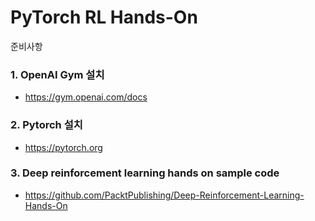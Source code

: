 # PyTorch RL Hands-On

준비사항 

### 1. OpenAI Gym 설치
- https://gym.openai.com/docs
### 2. Pytorch 설치
- https://pytorch.org
### 3. Deep reinforcement learning hands on sample code
- https://github.com/PacktPublishing/Deep-Reinforcement-Learning-Hands-On
